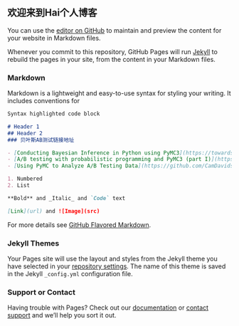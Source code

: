 ## 欢迎来到Hai个人博客

You can use the [editor on GitHub](https://github.com/hai105178362/blogs/edit/gh-pages/index.md) to maintain and preview the content for your website in Markdown files.

Whenever you commit to this repository, GitHub Pages will run [Jekyll](https://jekyllrb.com/) to rebuild the pages in your site, from the content in your Markdown files.

### Markdown

Markdown is a lightweight and easy-to-use syntax for styling your writing. It includes conventions for

```markdown
Syntax highlighted code block

# Header 1
## Header 2
### 贝叶斯AB测试链接地址

- [Conducting Bayesian Inference in Python using PyMC3](https://towardsdatascience.com/conducting-bayesian-inference-in-python-using-pymc3-d407f8d934a5)
- [A/B testing with probabilistic programming and PyMC3 (part I)](https://tungprime.com/2020/08/31/a-b-testing-with-probabilistic-programming-and-pymc3-part-i/)
- [Using PyMC to Analyze A/B Testing Data](https://github.com/CamDavidsonPilon/Probabilistic-Programming-and-Bayesian-Methods-for-Hackers)

1. Numbered
2. List

**Bold** and _Italic_ and `Code` text

[Link](url) and ![Image](src)
```

For more details see [GitHub Flavored Markdown](https://guides.github.com/features/mastering-markdown/).

### Jekyll Themes

Your Pages site will use the layout and styles from the Jekyll theme you have selected in your [repository settings](https://github.com/hai105178362/blogs/settings/pages). The name of this theme is saved in the Jekyll `_config.yml` configuration file.

### Support or Contact

Having trouble with Pages? Check out our [documentation](https://docs.github.com/categories/github-pages-basics/) or [contact support](https://support.github.com/contact) and we’ll help you sort it out.
